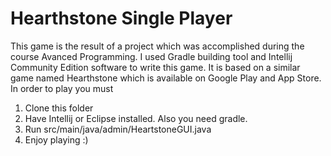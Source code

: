 # Hearthstone Single Player
This game is the result of a project which was accomplished during the course Avanced Programming. I used Gradle building tool and Intellij Community Edition software to write this game. 
It is based on a similar game named Hearthstone which is available on Google Play and App Store. 
In order to play you must 
1. Clone this folder
2. Have Intellij or Eclipse installed. Also you need gradle.
3. Run src/main/java/admin/HeartstoneGUI.java
4. Enjoy playing :)
